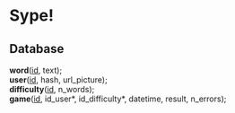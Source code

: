 # Sype!

## Database

**word**(<ins>id</ins>, text);\
**user**(<ins>id</ins>, hash, url_picture);\
**difficulty**(<ins>id</ins>, n_words);\
**game**(<ins>id</ins>, id_user*, id_difficulty*, datetime, result, n_errors);

